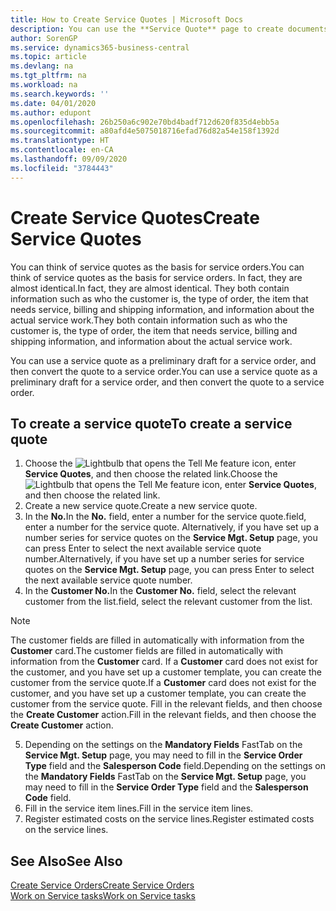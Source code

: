 ```yaml
---
title: How to Create Service Quotes | Microsoft Docs
description: You can use the **Service Quote** page to create documents where you enter information about a service, such as repairs and maintenance, on service items by customer request. You can use a service quote as a preliminary draft for a service order, and then convert the quote to a service order.
author: SorenGP
ms.service: dynamics365-business-central
ms.topic: article
ms.devlang: na
ms.tgt_pltfrm: na
ms.workload: na
ms.search.keywords: ''
ms.date: 04/01/2020
ms.author: edupont
ms.openlocfilehash: 26b250a6c902e70bd4badf712d620f835d4ebb5a
ms.sourcegitcommit: a80afd4e5075018716efad76d82a54e158f1392d
ms.translationtype: HT
ms.contentlocale: en-CA
ms.lasthandoff: 09/09/2020
ms.locfileid: "3784443"
---
```

# <a name="create-service-quotes"></a><span data-ttu-id="ebe4a-104">Create Service Quotes</span><span class="sxs-lookup"><span data-stu-id="ebe4a-104">Create Service Quotes</span></span>
<span data-ttu-id="ebe4a-105">You can think of service quotes as the basis for service orders.</span><span class="sxs-lookup"><span data-stu-id="ebe4a-105">You can think of service quotes as the basis for service orders.</span></span> <span data-ttu-id="ebe4a-106">In fact, they are almost identical.</span><span class="sxs-lookup"><span data-stu-id="ebe4a-106">In fact, they are almost identical.</span></span> <span data-ttu-id="ebe4a-107">They both contain information such as who the customer is, the type of order, the item that needs service, billing and shipping information, and information about the actual service work.</span><span class="sxs-lookup"><span data-stu-id="ebe4a-107">They both contain information such as who the customer is, the type of order, the item that needs service, billing and shipping information, and information about the actual service work.</span></span>
 
<span data-ttu-id="ebe4a-108">You can use a service quote as a preliminary draft for a service order, and then convert the quote to a service order.</span><span class="sxs-lookup"><span data-stu-id="ebe4a-108">You can use a service quote as a preliminary draft for a service order, and then convert the quote to a service order.</span></span>  
  
## <a name="to-create-a-service-quote"></a><span data-ttu-id="ebe4a-109">To create a service quote</span><span class="sxs-lookup"><span data-stu-id="ebe4a-109">To create a service quote</span></span>  
1. <span data-ttu-id="ebe4a-110">Choose the ![Lightbulb that opens the Tell Me feature](media/ui-search/search_small.png "Tell me what you want to do") icon, enter **Service Quotes**, and then choose the related link.</span><span class="sxs-lookup"><span data-stu-id="ebe4a-110">Choose the ![Lightbulb that opens the Tell Me feature](media/ui-search/search_small.png "Tell me what you want to do") icon, enter **Service Quotes**, and then choose the related link.</span></span>  
2. <span data-ttu-id="ebe4a-111">Create a new service quote.</span><span class="sxs-lookup"><span data-stu-id="ebe4a-111">Create a new service quote.</span></span>  
3. <span data-ttu-id="ebe4a-112">In the **No.**</span><span class="sxs-lookup"><span data-stu-id="ebe4a-112">In the **No.**</span></span> <span data-ttu-id="ebe4a-113">field, enter a number for the service quote.</span><span class="sxs-lookup"><span data-stu-id="ebe4a-113">field, enter a number for the service quote.</span></span> <span data-ttu-id="ebe4a-114">Alternatively, if you have set up a number series for service quotes on the **Service Mgt. Setup** page, you can press Enter to select the next available service quote number.</span><span class="sxs-lookup"><span data-stu-id="ebe4a-114">Alternatively, if you have set up a number series for service quotes on the **Service Mgt. Setup** page, you can press Enter to select the next available service quote number.</span></span>  
4. <span data-ttu-id="ebe4a-115">In the **Customer No.**</span><span class="sxs-lookup"><span data-stu-id="ebe4a-115">In the **Customer No.**</span></span>  <span data-ttu-id="ebe4a-116">field, select the relevant customer from the list.</span><span class="sxs-lookup"><span data-stu-id="ebe4a-116">field, select the relevant customer from the list.</span></span>  

  > [!Note]  
  >  <span data-ttu-id="ebe4a-117">The customer fields are filled in automatically with information from the **Customer** card.</span><span class="sxs-lookup"><span data-stu-id="ebe4a-117">The customer fields are filled in automatically with information from the **Customer** card.</span></span> <span data-ttu-id="ebe4a-118">If a **Customer** card does not exist for the customer, and you have set up a customer template, you can create the customer from the service quote.</span><span class="sxs-lookup"><span data-stu-id="ebe4a-118">If a **Customer** card does not exist for the customer, and you have set up a customer template, you can create the customer from the service quote.</span></span> <span data-ttu-id="ebe4a-119">Fill in the relevant fields, and then choose the **Create Customer** action.</span><span class="sxs-lookup"><span data-stu-id="ebe4a-119">Fill in the relevant fields, and then choose the **Create Customer** action.</span></span>  
  
5. <span data-ttu-id="ebe4a-120">Depending on the settings on the **Mandatory Fields** FastTab on the **Service Mgt. Setup** page, you may need to fill in the **Service Order Type** field and the **Salesperson Code** field.</span><span class="sxs-lookup"><span data-stu-id="ebe4a-120">Depending on the settings on the **Mandatory Fields** FastTab on the **Service Mgt. Setup** page, you may need to fill in the **Service Order Type** field and the **Salesperson Code** field.</span></span>  
6. <span data-ttu-id="ebe4a-121">Fill in the service item lines.</span><span class="sxs-lookup"><span data-stu-id="ebe4a-121">Fill in the service item lines.</span></span>  
7. <span data-ttu-id="ebe4a-122">Register estimated costs on the service lines.</span><span class="sxs-lookup"><span data-stu-id="ebe4a-122">Register estimated costs on the service lines.</span></span>  
  
## <a name="see-also"></a><span data-ttu-id="ebe4a-123">See Also</span><span class="sxs-lookup"><span data-stu-id="ebe4a-123">See Also</span></span>  
[<span data-ttu-id="ebe4a-124">Create Service Orders</span><span class="sxs-lookup"><span data-stu-id="ebe4a-124">Create Service Orders</span></span>](service-how-to-create-service-orders.md)  
[<span data-ttu-id="ebe4a-125">Work on Service tasks</span><span class="sxs-lookup"><span data-stu-id="ebe4a-125">Work on Service tasks</span></span>](service-how-to-work-on-service-tasks.md)  

 